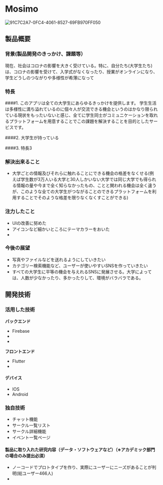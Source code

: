 
# Mosimo
![91C7C2A7-0FC4-4061-8527-69FB970FF050](https://user-images.githubusercontent.com/73173075/139519310-072bf46a-2046-4195-aad5-7106b31b10ec.jpeg)



## 製品概要
### 背景(製品開発のきっかけ、課題等）
現在、社会はコロナの影響を大きく受けている。特に、自分たち(大学生たち)は、コロナの影響を受けて、入学式がなくなったり、授業がオンラインになり、学生どうしのつながりや多様性が希薄になって
### 特長
####1. このアプリは全ての大学生にあらゆるきっかけを提供します。
学生生活は多様性に満ち溢れているのに個々人が交流できる機会というのはかなり限られている現状をもったいないと感じ、全てに学生同士がコミュニケーションを取れるプラットフォームを用意することでこの課題を解決することを目的としたサービスです。

####2. 大学生が持っている

####3. 特長3

### 解決出来ること
* 大学ごとの情報及びそれらに触れることにできる機会の格差をなくせる(例えば学生数が3万人いる大学と30人しかいない大学では同じ大学でも得られる情報の量や今まで全く知らなかったもの、ことと関われる機会は全く違うが、このような全ての大学生がつながることのできるプラットフォームを利用することでそのような格差を限りなくなくすことができる)
### 注力したこと
* UIの改善に努めた
* アイコンなど細かいところにテーマカラーをおいた
* 

### 今後の展望
* 写真やファイルなどを送れるようにしていきたい
* カテゴリー検索機能など、ユーザーが使いやすいSNSを作っていきたい
* すべての大学生に平等の機会を与えれるSNSに発展させる。大学によっては、人数が少なかったり、多かったりして、環境がバラバラである。


## 開発技術
### 活用した技術
**バックエンド**
* Firebase
* 
* 

**フロントエンド**
* Flutter
* 

#### デバイス
* IOS
* Android

### 独自技術
* チャット機能
* サークル一覧リスト
* サークル詳細機能
* イベント一覧ページ

#### 製品に取り入れた研究内容（データ・ソフトウェアなど）（※アカデミック部門の場合のみ提出必須）
* ノーコードでプロトタイプを作り、実際にユーザーにニーズがあることが判明(総ユーザー466人)
* 

